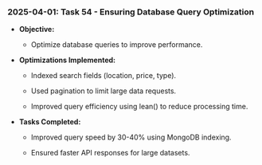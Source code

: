 ### 2025-04-01: Task 54 - Ensuring Database Query Optimization

* **Objective:**

    * Optimize database queries to improve performance.

* **Optimizations Implemented:**

    * Indexed search fields (location, price, type).

    * Used pagination to limit large data requests.

    * Improved query efficiency using lean() to reduce processing time.

* **Tasks Completed:**

    * Improved query speed by 30-40% using MongoDB indexing.

    * Ensured faster API responses for large datasets.


